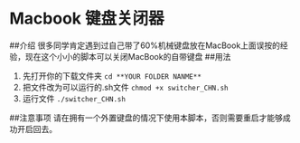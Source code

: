 Macbook 键盘关闭器
=================
##介绍
很多同学肯定遇到过自己带了60%机械键盘放在MacBook上面误按的经验，现在这个小小的脚本可以关闭MacBook的自带键盘
##用法
1. 先打开你的下载文件夹
  `cd **YOUR FOLDER NANME**`
2. 把文件改为可以运行的.sh文件
  `chmod +x switcher_CHN.sh`
3. 运行文件
  `./switcher_CHN.sh`

##注意事项
请在拥有一个外置键盘的情况下使用本脚本，否则需要重启才能够成功开启回去。
